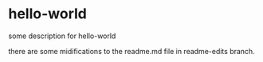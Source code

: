 # hello-world
some description for hello-world


there are some midifications to the readme.md file in readme-edits branch.
